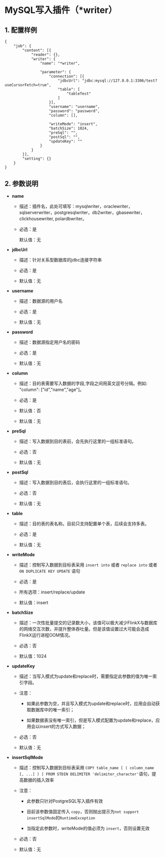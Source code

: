 # MySQL写入插件（*writer）

## 1. 配置样例

```
{
    "job": {
        "content": [{
            "reader": {},
            "writer": {
                "name": "*writer",

                "parameter": {
                    "connection": [{
                        "jdbcUrl": "jdbc:mysql://127.0.0.1:3306/test?useCursorFetch=true",
                        "table": [
                            "tableTest"
                        ]
                    }],
                    "username": "username",
                    "password": "password",
                    "column": [],

                    "writeMode": "insert",
                    "batchSize": 1024,
                    "preSql": "",
                    "postSql": "",
                    "updateKey": ""
                }
            }
        }],
        "setting": {}
    }
}
```

## 2. 参数说明

* **name**
  
  * 描述：插件名，此处可填写：mysqlwriter，oraclewriter，sqlserverwriter，postgresqlwriter，db2writer，gbasewriter，clickhousewriter, polardbwriter。
  
  * 必选：是
    
    默认值：无

* **jdbcUrl**
  
  * 描述：针对关系型数据库的jdbc连接字符串
  
  * 必选：是 
  
  * 默认值：无 

* **username**
  
  * 描述：数据源的用户名
  
  * 必选：是 
  
  * 默认值：无

* **password**
  
  * 描述：数据源指定用户名的密码
  
  * 必选：是 
  
  * 默认值：无

* **column**
  
  * 描述：目的表需要写入数据的字段,字段之间用英文逗号分隔。例如: "column": ["id","name","age"]。
  
  * 必选：是
  
  * 默认值：否 
  
  * 默认值：无 

* **preSql**
  
  * 描述：写入数据到目的表前，会先执行这里的一组标准语句。
  
  * 必选：否 
  
  * 默认值：无 

* **postSql**
  
  * 描述：写入数据到目的表后，会执行这里的一组标准语句。
  
  * 必选：否 
  
  * 默认值：无 

* **table**
  
  * 描述：目的表的表名称。目前只支持配置单个表，后续会支持多表。
  
  * 必选：是 
  
  * 默认值：无 

* **writeMode**
  
  * 描述：控制写入数据到目标表采用 `insert into` 或者 `replace into` 或者 `ON DUPLICATE KEY UPDATE` 语句
  
  * 必选：是 
  
  * 所有选项：insert/replace/update 
  
  * 默认值：insert 

* **batchSize**
  
  * 描述：一次性批量提交的记录数大小，该值可以极大减少FlinkX与数据库的网络交互次数，并提升整体吞吐量。但是该值设置过大可能会造成FlinkX运行进程OOM情况。
  
  * 必选：否
  
  * 默认值：1024 

* **updateKey**
  
  * 描述：当写入模式为update和replace时，需要指定此参数的值为唯一索引字段。
  
  * 注意：
    
    * 如果此参数为空，并且写入模式为update和replace时，应用会自动获取数据库中的唯一索引；
    
    * 如果数据表没有唯一索引，但是写入模式配置为update和replace，应用会以insert的方式写入数据；
  
  * 必选：否
  
  * 默认值：无
  
 * **insertSqlMode**
 
    * 描述：控制写入数据到目标表采用  `COPY table_name [ ( column_name [, ...] ) ] FROM STDIN DELIMITER 'delimiter_character'`语句，提高数据的插入效率
    
    * 注意：
    
      * 此参数只针对PostgreSQL写入插件有效
      
      * 目前该参数值固定传入 `copy`，否则抛出提示为`not support insertSqlMode`的`RuntimeException`
      
      * 当指定此参数时，writeMode的值必须为 `insert`，否则设置无效
      
    * 必选：否
    
    * 默认值：无  
